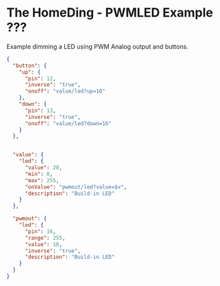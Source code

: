 # The HomeDing - PWMLED Example ???

Example dimming a LED using PWM Analog output and buttons.

```JSON
{
  "button": {
    "up": {
      "pin": 12,
      "inverse": "true",
      "onoff": "value/led?up=16"
    },
    "down": {
      "pin": 13,
      "inverse": "true",
      "onoff": "value/led?down=16"
    }
  },


  "value": {
    "led": {
      "value": 20,
      "min": 0,
      "max": 255,
      "onValue": "pwmout/led?value=$v",
      "description": "Build-in LED"
    }
  },

  "pwmout": {
    "led": {
      "pin": 16,
      "range": 255,
      "value": 10,
      "inverse": "true",
      "description": "Build-in LED"
    }
  }
}
```